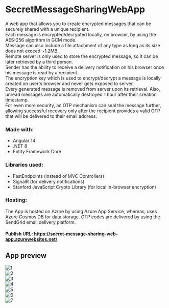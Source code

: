 # SecretMessageSharingWebApp

A web app that allows you to create encrypted messages that can be securely shared with a unique recipient. \
Each message is encrypted/decrypted locally, on browser, by using the AES-256 algorithm in GCM mode. \
Message can also include a file attachment of any type as long as its size does not exceed ~1.2MB. \
Remote server is only used to store the encrypted message, so it can be later retrieved by a third person. \
Sender has the ability to receive a delivery notification on his browser once his message is read by a recipient. \
The encryption key which is used to encrypt/decrypt a message is locally created on user's browser and never gets exposed to server. \
Every generated message is removed from server upon its retrieval. Also, unread messages are automatically destroyed 1 hour after their creation timestamp. \
For even more security, an OTP mechanism can seal the message further, allowing successful recovery only after the recipient provides a valid OTP that will be delivered to their email address.

### Made with:
* Angular 14
* .NET 8
* Entity Framework Core

### Libraries used:
* FastEndpoints (instead of MVC Controllers)
* SignalR (for delivery notifications)
* Stanford JavaScript Crypto Library (for local in-browser encryption)

### Hosting:
The App is hosted on Azure by using Azure App Service, whereas, uses Azure Cosmos DB for data storage.
OTP codes are delivered by using the SendGrid email delivery platform.
#### Publish URL: https://secret-message-sharing-web-app.azurewebsites.net/

## App preview
![1](https://user-images.githubusercontent.com/10964246/201693909-a9cd86ad-2f0a-404c-a03a-001a1849877e.png) \
![2](https://user-images.githubusercontent.com/10964246/201693921-7980e653-d204-4095-8d78-2ee57a577e36.png) \
![3](https://user-images.githubusercontent.com/10964246/201693927-9d948265-99ba-40d5-a808-2f3495ad20c3.png) \
![4](https://user-images.githubusercontent.com/10964246/201693931-f0fc4d27-df73-4b68-902c-b105ae78ab2d.png) \
![5](https://user-images.githubusercontent.com/10964246/201693950-f5f85347-9096-4c8a-946c-064e483856a6.png) \
![6](https://user-images.githubusercontent.com/10964246/201693956-f319cc50-b8a4-4f0c-a3a3-6db9c1128fd4.png) \
![7](https://user-images.githubusercontent.com/10964246/201693969-3ce97fe1-786e-477b-b036-eda357ea62d5.png)
